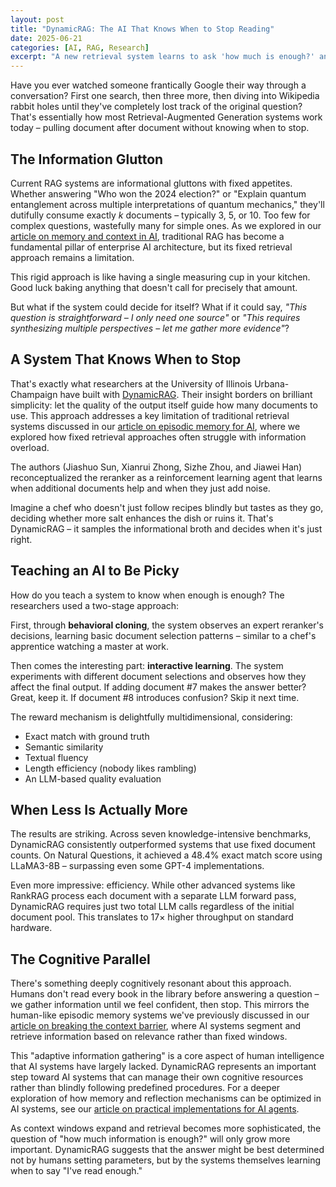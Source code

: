 ```yaml
---
layout: post
title: "DynamicRAG: The AI That Knows When to Stop Reading"
date: 2025-06-21
categories: [AI, RAG, Research]
excerpt: "A new retrieval system learns to ask 'how much is enough?' and dramatically outperforms the competition by deciding for itself how many documents to consider."
---
```


Have you ever watched someone frantically Google their way through a conversation? First one search, then three more, then diving into Wikipedia rabbit holes until they've completely lost track of the original question? That's essentially how most Retrieval-Augmented Generation systems work today – pulling document after document without knowing when to stop.

## The Information Glutton

Current RAG systems are informational gluttons with fixed appetites. Whether answering "Who won the 2024 election?" or "Explain quantum entanglement across multiple interpretations of quantum mechanics," they'll dutifully consume exactly *k* documents – typically 3, 5, or 10. Too few for complex questions, wastefully many for simple ones. As we explored in our [article on memory and context in AI](/2025/05/07/you-are-the-context-you-keep-the-memory-revolution-in-ai/), traditional RAG has become a fundamental pillar of enterprise AI architecture, but its fixed retrieval approach remains a limitation.

This rigid approach is like having a single measuring cup in your kitchen. Good luck baking anything that doesn't call for precisely that amount.

But what if the system could decide for itself? What if it could say, *"This question is straightforward – I only need one source"* or *"This requires synthesizing multiple perspectives – let me gather more evidence"*?

## A System That Knows When to Stop

That's exactly what researchers at the University of Illinois Urbana-Champaign have built with [DynamicRAG](https://arxiv.org/pdf/2505.07233v1). Their insight borders on brilliant simplicity: let the quality of the output itself guide how many documents to use. This approach addresses a key limitation of traditional retrieval systems discussed in our [article on episodic memory for AI](/2025/05/11/breaking-the-context-barrier-episodic-memory/), where we explored how fixed retrieval approaches often struggle with information overload.

The authors (Jiashuo Sun, Xianrui Zhong, Sizhe Zhou, and Jiawei Han) reconceptualized the reranker as a reinforcement learning agent that learns when additional documents help and when they just add noise.

Imagine a chef who doesn't just follow recipes blindly but tastes as they go, deciding whether more salt enhances the dish or ruins it. That's DynamicRAG – it samples the informational broth and decides when it's just right.

## Teaching an AI to Be Picky

How do you teach a system to know when enough is enough? The researchers used a two-stage approach:

First, through **behavioral cloning**, the system observes an expert reranker's decisions, learning basic document selection patterns – similar to a chef's apprentice watching a master at work.

Then comes the interesting part: **interactive learning**. The system experiments with different document selections and observes how they affect the final output. If adding document #7 makes the answer better? Great, keep it. If document #8 introduces confusion? Skip it next time.

The reward mechanism is delightfully multidimensional, considering:
- Exact match with ground truth
- Semantic similarity
- Textual fluency
- Length efficiency (nobody likes rambling)
- An LLM-based quality evaluation

## When Less Is Actually More

The results are striking. Across seven knowledge-intensive benchmarks, DynamicRAG consistently outperformed systems that use fixed document counts. On Natural Questions, it achieved a 48.4% exact match score using LLaMA3-8B – surpassing even some GPT-4 implementations.

Even more impressive: efficiency. While other advanced systems like RankRAG process each document with a separate LLM forward pass, DynamicRAG requires just two total LLM calls regardless of the initial document pool. This translates to 17× higher throughput on standard hardware.

## The Cognitive Parallel

There's something deeply cognitively resonant about this approach. Humans don't read every book in the library before answering a question – we gather information until we feel confident, then stop. This mirrors the human-like episodic memory systems we've previously discussed in our [article on breaking the context barrier](/2025/05/11/breaking-the-context-barrier-episodic-memory/), where AI systems segment and retrieve information based on relevance rather than fixed windows.

This "adaptive information gathering" is a core aspect of human intelligence that AI systems have largely lacked. DynamicRAG represents an important step toward AI systems that can manage their own cognitive resources rather than blindly following predefined procedures. For a deeper exploration of how memory and reflection mechanisms can be optimized in AI systems, see our [article on practical implementations for AI agents](/2025/05/10/optimizing-memory-and-reflection-practical-implementations-for-ai-agents/).

As context windows expand and retrieval becomes more sophisticated, the question of "how much information is enough?" will only grow more important. DynamicRAG suggests that the answer might be best determined not by humans setting parameters, but by the systems themselves learning when to say "I've read enough."